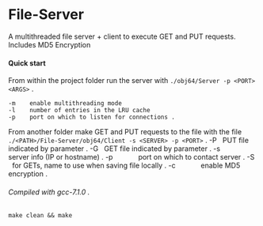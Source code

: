 # File-Server    
A multithreaded file server + client to execute GET and PUT requests. Includes MD5 Encryption  

#### Quick start  
From within the project folder run the server with `./obj64/Server -p <PORT> <ARGS>` . 
````
-m    enable multithreading mode  
-l    number of entries in the LRU cache  
-p    port on which to listen for connections . 
````
From another folder make GET and PUT requests to the file with the file `./<PATH>/File-Server/obj64/Client -s <SERVER> -p <PORT>` . 
-P <filename>   PUT file indicated by parameter . 
-G <filename>   GET file indicated by parameter . 
-s              server info (IP or hostname) . 
-p              port on which to contact server . 
-S <filename>   for GETs, name to use when saving file locally . 
-c              enable MD5 encryption .

###### Compiled with gcc-7.1.0 . 
`make clean && make`
